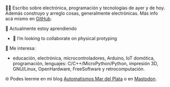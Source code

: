 ✍🏻 Escribo sobre electrónica, programación y tecnologías de ayer y de hoy. Además construyo y arreglo cosas, generalmente electrónicas. Más info acá mismo en [GitHub](https://lmtreser.github.io/).

🌱 Actualmente estoy aprendiendo  
- 💞️ I’m looking to collaborate on physical protyping
  
👀 Me interesa: 
  - educación, electrónica, microcontroladores, Arduino, IoT domótica, programación, lenguajes: C/C++/MicroPython/Python, impresión 3D, GNU/Linux, OpenHardware, FreeSoftware y retrocomputación.



🌐 Podes leerme en mi blog [Automatismos Mar del Plata](https://www.automatismos-mdq.com.ar) o en [Mastodon](https://mastodon.online/@lmtreser).
